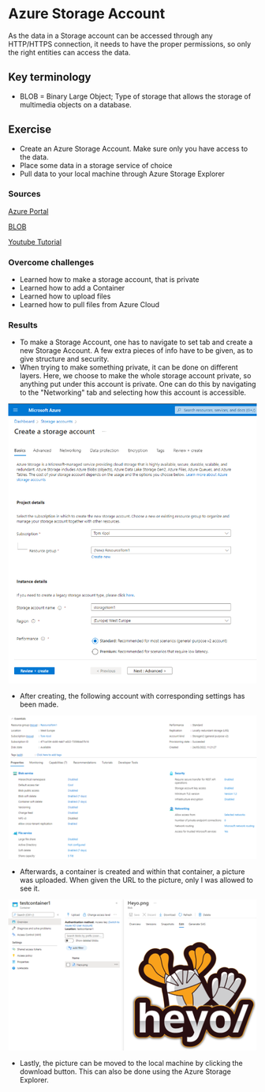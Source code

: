 # Azure Storage Account
As the data in a Storage account can be accessed through any HTTP/HTTPS connection, it needs to have the proper permissions, so only the right entities can access the data.

## Key terminology
- BLOB = Binary Large Object; Type of storage that allows the storage of multimedia objects on a database.

## Exercise
- Create an Azure Storage Account. Make sure only you have access to the data.
- Place some data in a storage service of choice
- Pull data to your local machine through Azure Storage Explorer

### Sources
[Azure Portal](https://portal.azure.com/)

[BLOB](https://www.tokenex.com/blog/ab-what-is-a-blob-binary-large-object-can-it-be-tokenized)

[Youtube Tutorial](https://www.youtube.com/watch?v=M_1R0ZOlP-w)

### Overcome challenges
- Learned how to make a storage account, that is private
- Learned how to add a Container
- Learned how to upload files
- Learned how to pull files from Azure Cloud

### Results
- To make a Storage Account, one has to navigate to set tab and create a new Storage Account. A few extra pieces of info have to be given, as to give structure and security.
- When trying to make something private, it can be done on different layers. Here, we choose to make the whole storage account private, so anything put under this account is private. One can do this by navigating to the "Networking" tab and selecting how this account is accessible. 

![Create Storage Account](../00_includes/05_Azure/AZU-05/SS_CreateStorageAccount1.png)

- After creating, the following account with corresponding settings has been made.

![Created](../00_includes/05_Azure/AZU-05/SS_StorageAccount.png)

- Afterwards, a container is created and within that container, a picture was uploaded. When given the URL to the picture, only I was allowed to see it.

![Picture](../00_includes/05_Azure/AZU-05/SS_Picture.png)

- Lastly, the picture can be moved to the local machine by clicking the download button. This can also be done using the Azure Storage Explorer.